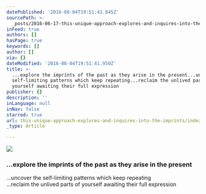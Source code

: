 ```yaml
---
datePublished: '2016-08-04T19:51:42.845Z'
sourcePath: >-
  _posts/2016-06-17-this-unique-approach-explores-and-inquires-into-the-imprints.md
inFeed: true
authors: []
hasPage: true
keywords: []
author: []
via: {}
dateModified: '2016-08-04T19:51:41.950Z'
title: >-
  ...explore the imprints of the past as they arise in the present...uncover the
  self-limiting patterns which keep repeating...reclaim the unlived parts of
  yourself awaiting their full expression
publisher: {}
description: ''
inLanguage: null
inNav: false
starred: true
url: this-unique-approach-explores-and-inquires-into-the-imprints/index.html
_type: Article

---
```

![](https://the-grid-user-content.s3-us-west-2.amazonaws.com/71699d27-8cf5-41e5-9ad4-83cc4bea8f42.jpg)

### ...explore the imprints of the past as they arise in the present  
...uncover the self-limiting patterns which keep repeating  
...reclaim the unlived parts of yourself awaiting their full expression